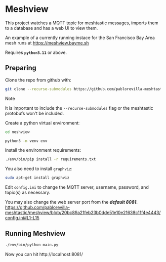 # Meshview

This project watches a MQTT topic for meshtastic messages, imports them to a
database and has a web UI to view them.

An example of a currently running instace for the San Francisco Bay Area mesh runs at https://meshview.bayme.sh

Requires **`python3.11`** or above.

## Preparing

Clone the repo from github with:
``` bash 
git clone --recurse-submodules https://github.com/pablorevilla-meshtastic/meshview.git
```
> [!NOTE]
> It is important to include the `--recurse-submodules` flag or the meshtastic protobufs won't be included.

Create a python virtual environment:
``` bash
cd meshview
```
``` bash
python3 -m venv env
```
Install the environment requirements:
``` bash
./env/bin/pip install -r requirements.txt
```
You also need to install `graphviz`:
``` bash
sudo apt-get install graphviz
```
Edit `config.ini` to change the MQTT server, username, password, and topic(s) as necessary. 

You may also change the web server port from the ***default 8081***.
https://github.com/pablorevilla-meshtastic/meshview/blob/20bc89a21feb23b0dde51e10e21638c11f4e4443/config.ini#L1-L15

## Running Meshview

``` bash
./env/bin/python main.py
```
Now you can hit http://localhost:8081/
